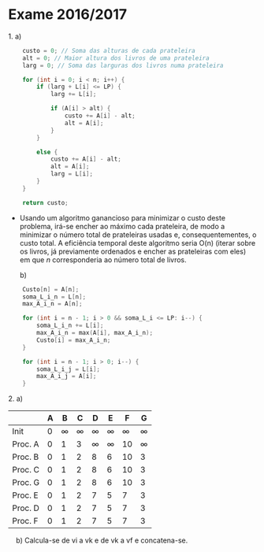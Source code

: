 # Exame 2016/2017

1\. a)

```cpp
    custo = 0; // Soma das alturas de cada prateleira
    alt = 0; // Maior altura dos livros de uma prateleira
    larg = 0; // Soma das larguras dos livros numa prateleira

    for (int i = 0; i < n; i++) {
        if (larg + L[i] <= LP) {
            larg += L[i];

            if (A[i] > alt) {
                custo += A[i] - alt;
                alt = A[i];
            }
        }

        else {
            custo += A[i] - alt;
            alt = A[i];
            larg = L[i];
        }
    }

    return custo;
```

- Usando um algoritmo ganancioso para minimizar o custo deste problema, irá-se encher ao máximo cada prateleira, de modo a minimizar o número total de prateleiras usadas e, consequentementes, o custo total.
A eficiência temporal deste algoritmo seria O(n) (iterar sobre os livros, já previamente ordenados e encher as prateleiras com eles) em que *n* corresponderia ao número total de livros.

    b) 

```cpp
    Custo[n] = A[n];
    soma_L_i_n = L[n];
    max_A_i_n = A[n];   

    for (int i = n - 1; i > 0 && soma_L_i <= LP: i--) {
        soma_L_i_n += L[i];
        max_A_i_n = max(A[i], max_A_i_n);
        Custo[i] = max_A_i_n;
    }

    for (int i = n - 1; i > 0; i--) {
        soma_L_i_j = L[i];
        max_A_i_j = A[i];
    }
```

2\. a)

|         | A | B | C | D | E | F  | G |
|---------|---|---|---|---|---|----|---|
| Init    | 0 | ∞ | ∞ | ∞ | ∞ | ∞  | ∞ |
| Proc. A | 0 | 1 | 3 | ∞ | ∞ | 10 | ∞ |
| Proc. B | 0 | 1 | 2 | 8 | 6 | 10 | 3 |
| Proc. C | 0 | 1 | 2 | 8 | 6 | 10 | 3 |
| Proc. G | 0 | 1 | 2 | 8 | 6 | 10 | 3 |
| Proc. E | 0 | 1 | 2 | 7 | 5 | 7  | 3 |
| Proc. D | 0 | 1 | 2 | 7 | 5 | 7  | 3 |
| Proc. F | 0 | 1 | 2 | 7 | 5 | 7  | 3 |

&nbsp;&nbsp;&nbsp;&nbsp;b) Calcula-se de vi a vk e de vk a vf e concatena-se.